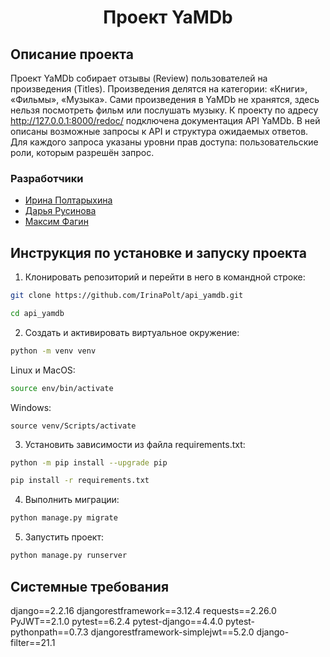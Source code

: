 ## <h1 align="center"> Проект YaMDb </h1>


## Описание проекта

Проект YaMDb собирает отзывы (Review) пользователей на произведения (Titles). Произведения делятся на категории: «Книги», «Фильмы», «Музыка».
Сами произведения в YaMDb не хранятся, здесь нельзя посмотреть фильм или послушать музыку.
К проекту по адресу <http://127.0.0.1:8000/redoc/> подключена документация API YaMDb. В ней описаны возможные запросы к API и структура ожидаемых ответов. Для каждого запроса указаны уровни прав доступа: пользовательские роли, которым разрешён запрос.


### Разработчики
* [Ирина Полтарыхина](https://github.com/IrinaPolt)
* [Дарья Русинова](https://github.com/rusinovada)
* [Максим Фагин](https://github.com/imakswell)

## Инструкция по установке и запуску проекта

1. Клонировать репозиторий и перейти в него в командной строке:

```bash
git clone https://github.com/IrinaPolt/api_yamdb.git
```

```bash
cd api_yamdb
```

2. Cоздать и активировать виртуальное окружение:

```bash
python -m venv venv
```
Linux и MacOS:
```bash
source env/bin/activate
```
Windows:
```
source venv/Scripts/activate
```
3. Установить зависимости из файла requirements.txt:

```bash
python -m pip install --upgrade pip
```

```bash
pip install -r requirements.txt
```

4. Выполнить миграции:

```bash
python manage.py migrate
```

5. Запустить проект:

```bash
python manage.py runserver
```
## Системные требования

django==2.2.16
djangorestframework==3.12.4
requests==2.26.0
PyJWT==2.1.0
pytest==6.2.4
pytest-django==4.4.0
pytest-pythonpath==0.7.3
djangorestframework-simplejwt==5.2.0
django-filter==21.1
